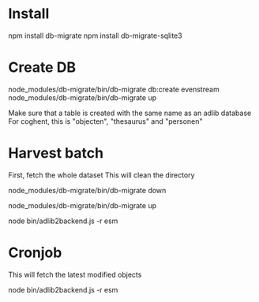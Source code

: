 # Install

npm install db-migrate
npm install db-migrate-sqlite3

# Create DB

node_modules/db-migrate/bin/db-migrate db:create evenstream
node_modules/db-migrate/bin/db-migrate up

Make sure that a table is created with the same name as an adlib database
For coghent, this is "objecten", "thesaurus" and "personen"

# Harvest batch

First, fetch the whole dataset
This will clean the directory

node_modules/db-migrate/bin/db-migrate down

node_modules/db-migrate/bin/db-migrate up

node bin/adlib2backend.js -r esm

# Cronjob

This will fetch the latest modified objects

node bin/adlib2backend.js -r esm